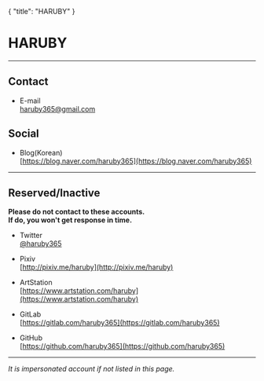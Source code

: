 {
   "title": "HARUBY"
}
# HARUBY

---

## Contact

   * E-mail  
   [haruby365@gmail.com](mailto:haruby365@gmail.com)

## Social

   * Blog(Korean)  
   [https://blog.naver.com/haruby365](https://blog.naver.com/haruby365)

---

## Reserved/Inactive

   **Please do not contact to these accounts.**  
   **If do, you won't get response in time.**

   * Twitter  
   [@haruby365](https://twitter.com/haruby365)

   * Pixiv  
   [http://pixiv.me/haruby](http://pixiv.me/haruby)

   * ArtStation  
   [https://www.artstation.com/haruby](https://www.artstation.com/haruby)

   * GitLab  
   [https://gitlab.com/haruby365](https://gitlab.com/haruby365)

   * GitHub  
   [https://github.com/haruby365](https://github.com/haruby365)

---

   *It is impersonated account if not listed in this page.*
